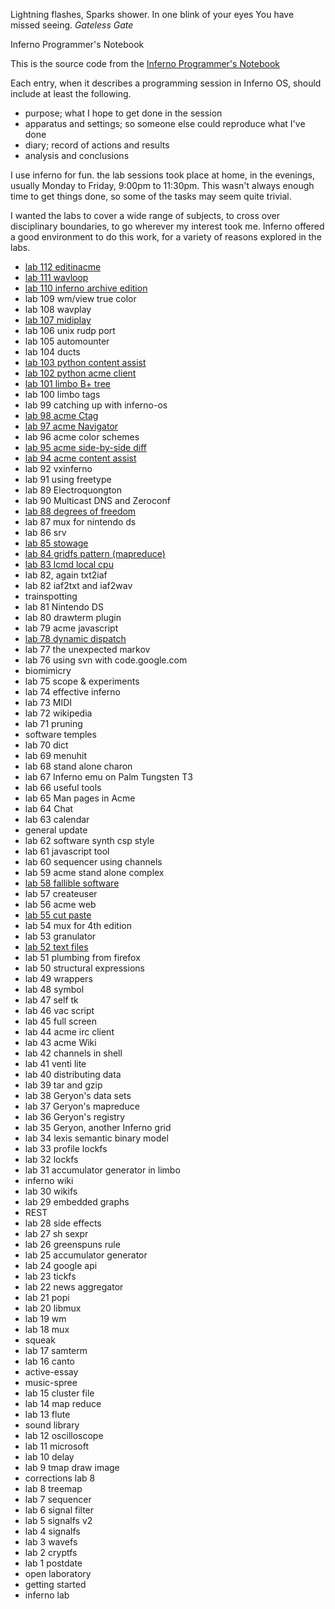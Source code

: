Lightning flashes, Sparks shower. In one blink of your eyes You have missed seeing. *Gateless Gate*

Inferno Programmer's Notebook

This is the source code from the [Inferno Programmer's Notebook](http://ipn.caerwyn/com)

Each entry, when it describes a programming session in Inferno OS, should include at least the following.

- purpose; what I hope to get done in the session
- apparatus and settings; so someone else could reproduce what I've done
- diary; record of actions and results
- analysis and conclusions

I use inferno for fun. the lab sessions took place at home, in the evenings, usually Monday to Friday, 9:00pm to 11:30pm. This wasn't always enough time to get things done, so some of the tasks may seem quite trivial.

I wanted the labs to cover a wide range of subjects, to cross over disciplinary boundaries, to go wherever my interest took me. Inferno offered a good environment to do this work, for a variety of reasons explored in the labs.

* [lab 112 editinacme](112)
* [lab 111 wavloop](111)
* [lab 110 inferno archive edition](110)
* lab 109 wm/view true color
* lab 108 wavplay
* [lab 107 midiplay](107)
* lab 106 unix rudp port
* lab 105 automounter
* lab 104 ducts
* [lab 103 python content assist](103)
* [lab 102 python acme client](102)
* [lab 101 limbo B+ tree](101)
* lab 100 limbo tags
* lab 99 catching up with inferno-os
* [lab 98 acme Ctag](98)
* [lab 97 acme Navigator](97)
* lab 96 acme color schemes
* [lab 95 acme side-by-side diff](95)
* [lab 94 acme content assist](94)
* lab 92 vxinferno
* lab 91 using freetype
* lab 89 Electroquongton
* lab 90 Multicast DNS and Zeroconf
* [lab 88 degrees of freedom](88)
* lab 87 mux for nintendo ds
* lab 86 srv
* [lab 85 stowage](85)
* [lab 84 gridfs pattern (mapreduce)](84)
* [lab 83 lcmd local cpu](83)
* lab 82, again txt2iaf
* lab 82 iaf2txt and iaf2wav
* trainspotting
* lab 81 Nintendo DS
* lab 80 drawterm plugin
* lab 79 acme javascript
* [lab 78 dynamic dispatch](78)
* lab 77 the unexpected markov
* lab 76 using svn with code.google.com
* biomimicry
* lab 75 scope & experiments
* lab 74 effective inferno
* lab 73 MIDI
* lab 72 wikipedia
* lab 71 pruning
* software temples
* lab 70 dict
* lab 69 menuhit
* lab 68 stand alone charon
* lab 67 Inferno emu on Palm Tungsten T3
* lab 66 useful tools
* lab 65 Man pages in Acme
* lab 64 Chat
* lab 63 calendar
* general update
* lab 62 software synth csp style
* lab 61 javascript tool
* lab 60 sequencer using channels
* lab 59 acme stand alone complex
* [lab 58 fallible software](58)
* lab 57 createuser
* lab 56 acme web
* [lab 55 cut paste](55)
* lab 54 mux for 4th edition
* lab 53 granulator
* [lab 52 text files](52)
* lab 51 plumbing from firefox
* lab 50 structural expressions
* lab 49 wrappers
* lab 48 symbol
* lab 47 self tk
* lab 46 vac script
* lab 45 full screen
* lab 44 acme irc client
* lab 43 acme Wiki
* lab 42 channels in shell
* lab 41 venti lite
* lab 40 distributing data
* lab 39 tar and gzip
* lab 38 Geryon's data sets
* lab 37 Geryon's mapreduce
* lab 36 Geryon's registry
* lab 35 Geryon, another Inferno grid
* lab 34 lexis semantic binary model
* lab 33 profile lockfs
* lab 32 lockfs
* lab 31 accumulator generator in limbo
* inferno wiki
* lab 30 wikifs
* lab 29 embedded graphs
* REST
* lab 28 side effects
* lab 27 sh sexpr
* lab 26 greenspuns rule
* lab 25 accumulator generator
* lab 24 google api
* lab 23 tickfs
* lab 22 news aggregator
* lab 21 popi
* lab 20 libmux
* lab 19 wm
* lab 18 mux
* squeak
* lab 17 samterm
* lab 16 canto
* active-essay
* music-spree
* lab 15 cluster file
* lab 14 map reduce
* lab 13 flute
* sound library
* lab 12 oscilloscope
* lab 11 microsoft
* lab 10 delay
* lab 9 tmap draw image
* corrections lab 8
* lab 8 treemap
* lab 7 sequencer
* lab 6 signal filter
* lab 5 signalfs v2
* lab 4 signalfs
* lab 3 wavefs
* lab 2 cryptfs
* lab 1 postdate
* open laboratory
* getting started
* inferno lab